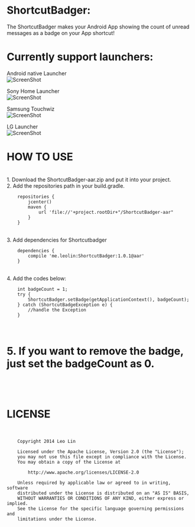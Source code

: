 ShortcutBadger:
===================================

The ShortcutBadger makes your Android App showing the count of unread messages as a badge on your App shortcut!

# Currently support launchers:<br/>

Android native Launcher<br/>
![ScreenShot](https://raw.github.com/leolin310148/ShortcutBadger/master/screenshots/ss_android.png)

Sony Home Launcher<br/>
![ScreenShot](https://raw.github.com/leolin310148/ShortcutBadger/master/screenshots/ss_sony.png)

Samsung Touchwiz<br/>
![ScreenShot](https://raw.github.com/leolin310148/ShortcutBadger/master/screenshots/ss_samsung.png)

LG Launcher<br/>
![ScreenShot](https://raw.github.com/leolin310148/ShortcutBadger/master/screenshots/ss_lg.png)




HOW TO USE
===================================
<br/>1. Download the ShortcutBadger-aar.zip and put it into your project.
<br/>2. Add the repositories path in your build.gradle.

        repositories {
            jcenter()
            maven {
                url 'file://'+project.rootDir+"/ShortcutBadger-aar"
            }
        }
<br/>3. Add dependencies for Shortcutbadger
        
        dependencies {
            compile 'me.leolin:ShortcutBadger:1.0.1@aar'
        }

<br/>4. Add the codes below:

        int badgeCount = 1;
        try {
            ShortcutBadger.setBadge(getApplicationContext(), badgeCount);
        } catch (ShortcutBadgeException e) {
            //handle the Exception
        }
<br/>5. If you want to remove the badge, just set the badgeCount as 0.
<br/>
<br/>
<br/>
<br/>
LICENSE
===================================
<br/>
        
        Copyright 2014 Leo Lin
        
        Licensed under the Apache License, Version 2.0 (the "License");
        you may not use this file except in compliance with the License.
        You may obtain a copy of the License at
        
            http://www.apache.org/licenses/LICENSE-2.0
        
        Unless required by applicable law or agreed to in writing, software
        distributed under the License is distributed on an "AS IS" BASIS,
        WITHOUT WARRANTIES OR CONDITIONS OF ANY KIND, either express or implied.
        See the License for the specific language governing permissions and
        limitations under the License.
<br/>       